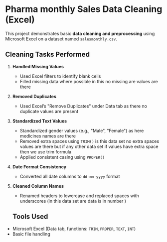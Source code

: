 # Pharma monthly Sales Data Cleaning (Excel)

This project demonstrates basic **data cleaning and preprocessing** using Microsoft Excel on a dataset named `salesmonthly.csv`.
##  Cleaning Tasks Performed

1. **Handled Missing Values**
   - Used Excel filters to identify blank cells
   - Filled missing data where possible in this no missing are values are there 

2. **Removed Duplicates**
   - Used Excel’s "Remove Duplicates" under Data tab as there no duplicate values are present
    
3. **Standardized Text Values**
   - Standardized gender values (e.g., "Male", "Female") as here medicines names are there 
   - Removed extra spaces using `TRIM()` is this data set no extra spaces values are there but if any other data set if values have extra space then we use trim formula
   - Applied consistent casing using `PROPER()`
  
4. **Date Format Consistency**
   - Converted all date columns to `dd-mm-yyyy` format
  
5. **Cleaned Column Names**
   - Renamed headers to lowercase and replaced spaces with underscores (in this data set are data is in number )

   ## Tools Used

- Microsoft Excel (Data tab, functions: `TRIM`, `PROPER`, `TEXT`, `INT`)
- Basic file handling

     
